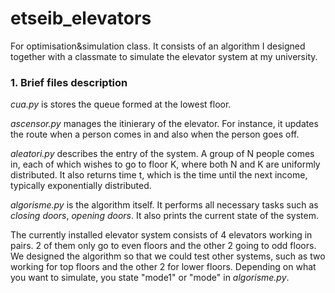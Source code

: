 # etseib_elevators

For optimisation&simulation class. It consists of an algorithm I designed together with a classmate to simulate 
the elevator system at my university. 

### 1. Brief files description

*_cua.py_* is stores the queue formed at the lowest floor. 

*_ascensor.py_* manages the itinierary of the elevator. For instance, it updates the route when a person comes in and also when the person goes off.

*_aleatori.py_* describes the entry of the system. A group of N people comes in, each of which wishes to go to floor K, where both N and K are uniformly distributed. It also returns time t, which is the time until the next income, typically exponentially distributed.

*_algorisme.py_* is the algorithm itself. It performs all necessary tasks such as _closing doors_, _opening doors_. It also prints the current state of the system.

The currently installed elevator system consists of 4 elevators working in pairs. 2 of them only go to even floors and the other 2 going to odd floors. 
We designed the algorithm so that we could test other systems, such as two working for top floors and the other 2 for lower floors. Depending on what you want to simulate, you state "mode1" or "mode" in *_algorisme.py_*.


